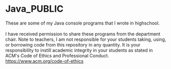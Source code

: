 # Java_PUBLIC
These are some of my Java console programs that I wrote in highschool. <br><br>
I have received permission to share these programs from the department chair. 
Note to teachers, I am not responsible for your students taking, using, or borrowing code from this repository in any quantity. 
It is your responsibility to instill academic integrity in your students as stated in ACM's Code of Ethics and Professional Conduct. <br>
https://www.acm.org/code-of-ethics

